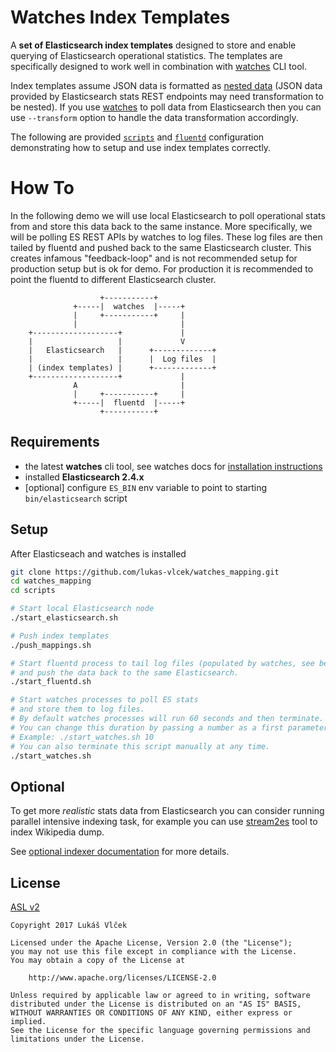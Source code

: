 # Watches Index Templates

A **set of Elasticsearch index templates** designed to store and enable querying of Elasticsearch operational statistics.
The templates are specifically designed to work well in combination with [watches](github.com/ViaQ/watches-cli) CLI
tool.

Index templates assume JSON data is formatted as
[nested data](https://www.elastic.co/guide/en/elasticsearch/reference/master/nested.html)
(JSON data provided by Elasticsearch stats REST endpoints may need transformation to be nested).
If you use [watches](github.com/ViaQ/watches-cli) to poll data from Elasticsearch then you can use `--transform` option
to handle the data transformation accordingly.

The following are provided [`scripts`](scripts) and [`fluentd`](fluentd) configuration demonstrating how to setup
and use index templates correctly.

# How To

In the following demo we will use local Elasticsearch to poll operational stats from and store this data back to the
same instance. More specifically, we will be polling ES REST APIs by watches to log files. These log files are then
tailed by fluentd and pushed back to the same Elasticsearch cluster. This creates infamous "feedback-loop" and is not
recommended setup for production setup but is ok for demo. For production it is recommended to point the fluentd to
different Elasticsearch cluster.

````
                    +-----------+
              +-----|  watches  |-----+
              |     +-----------+     |
              |                       |
    +-------------------+             |
    |                   |             V
    |   Elasticsearch   |      +-------------+
    |                   |      |  Log files  |
    | (index templates) |      +-------------+
    +-------------------+             |
              A                       |
              |     +-----------+     |      
              +-----|  fluentd  |-----+
                    +-----------+
````

## Requirements

- the latest **watches** cli tool, see watches docs for [installation instructions](https://github.com/ViaQ/watches-cli#install)
- installed **Elasticsearch 2.4.x**
- \[optional\] configure `ES_BIN` env variable to point to starting `bin/elasticsearch` script 

## Setup

After Elasticseach and watches is installed 

````bash
git clone https://github.com/lukas-vlcek/watches_mapping.git
cd watches_mapping
cd scripts

# Start local Elasticsearch node
./start_elasticsearch.sh

# Push index templates
./push_mappings.sh

# Start fluentd process to tail log files (populated by watches, see below)
# and push the data back to the same Elasticsearch.
./start_fluentd.sh

# Start watches processes to poll ES stats
# and store them to log files.
# By default watches processes will run 60 seconds and then terminate.
# You can change this duration by passing a number as a first parameter to this script.
# Example: ./start_watches.sh 10
# You can also terminate this script manually at any time.
./start_watches.sh
````

## Optional

To get more _realistic_ stats data from Elasticsearch you can consider running parallel intensive indexing task,
  for example you can use [stream2es](https://github.com/elastic/stream2es.git) tool to index Wikipedia dump.
  
See [optional indexer documentation](scripts/optional_indexer/README.md) for more details.

## License

[ASL v2](https://www.apache.org/licenses/LICENSE-2.0)

````
Copyright 2017 Lukáš Vlček

Licensed under the Apache License, Version 2.0 (the "License");
you may not use this file except in compliance with the License.
You may obtain a copy of the License at

    http://www.apache.org/licenses/LICENSE-2.0

Unless required by applicable law or agreed to in writing, software
distributed under the License is distributed on an "AS IS" BASIS,
WITHOUT WARRANTIES OR CONDITIONS OF ANY KIND, either express or implied.
See the License for the specific language governing permissions and
limitations under the License.
````